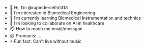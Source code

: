 - 👋 Hi, I’m @rupindersethi1313
- 👀 I’m interested in Biomedical Engineering
- 🌱 I’m currently learning Biomedical Instrumentation and technics
- 💞️ I’m looking to collaborate on AI in healthcare
- 📫 How to reach me email/messgae 
- 😄 Pronouns: ...
- ⚡ Fun fact: Can't live without music

<!---
rupindersethi1313/rupindersethi1313 is a ✨ special ✨ repository because its `README.md` (this file) appears on your GitHub profile.
You can click the Preview link to take a look at your changes.
--->
